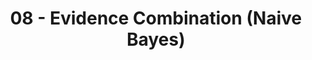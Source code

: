 ---
title: 08 - Evidence Combination (Naive Bayes)
slides: 16-Evidence Combination.pptx
readings:
    - Provost & Fawcett -- Chapter 9
---